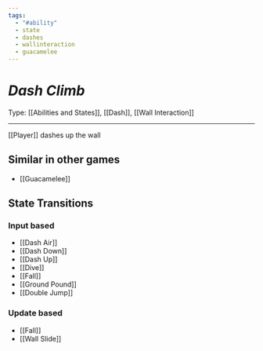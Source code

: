 ```yaml
---
tags:
  - "#ability"
  - state
  - dashes
  - wallinteraction
  - guacamelee
---
```

# _Dash Climb_

Type: [[Abilities and States]], [[Dash]], [[Wall Interaction]]

----


[[Player]] dashes up the wall


## Similar in other games

* [[Guacamelee]]



## State Transitions

### Input based

* [[Dash Air]]
* [[Dash Down]]
* [[Dash Up]]
* [[Dive]]
* [[Fall]]
* [[Ground Pound]]
* [[Double Jump]]

### Update based

* [[Fall]]
* [[Wall Slide]]
